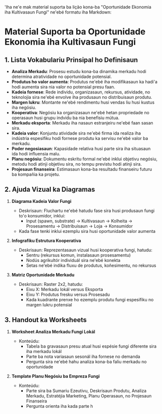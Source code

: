 'Iha ne'e mak material suporta ba lição kona-ba "Oportunidade Ekonomia iha Kultivasaun Fungi" ne'ebé formatu iha Markdown:

# Material Suporta ba Oportunidade Ekonomia iha Kultivasaun Fungi

## 1. Lista Vokabulariu Prinsipal ho Definisaun

- **Analiza Merkadu**: Prosesu estudu kona-ba dinamika merkadu hodi determina atratividade no oportunidade potensial.
- **Produtus ho valor aumenta**: Produtus ne'ebé iha modifikasaun ka hadi'a hodi aumenta sira nia valor no potensial presu faan.
- **Kadeia fornese**: Rede individu, organizasaun, rekursus, atividade, no teknolojia sira ne'ebé envolve iha produsaun no distribuisaun produtu.
- **Margen lukru**: Montante ne'ebé rendimentu husi vendas liu husi kustus iha negósiu.
- **Kooperativa**: Negósiu ka organizasaun ne'ebé hetan propriedade no operasaun husi grupu indvidu ba nia benefisiu mútua.
- **Merkadu eksporta**: Merkadu iha nasaun estranjeiru ne'ebé faan sasan sira.
- **Kadeia valor**: Konjuntu atividade sira ne'ebé firma ida realiza iha indústria espesifiku hodi fornese produtu ka servisu ne'ebé valor ba merkadu.
- **Poder negosiasaun**: Kapasidade relativa husi parte sira iha situasaun ida hodi influensia malu.
- **Planu negósiu**: Dokumentu eskritu formal ne'ebé inklui objetivu negósiu, metodu hodi atinji objetivu sira, no tempu previstu hodi atinji sira.
- **Projesaun finanseira**: Estimasaun kona-ba resultadu finanseiru futuru ba kompañia ka projetu.

## 2. Ajuda Vizual ka Diagramas

1. **Diagrama Kadeia Valor Fungi**
   - Deskrisaun: Fluchartu ne'ebé hatudu fase sira husi produsaun fungi to'o konsumidor, inklui:
     * Input (spawn, substrate) → Kultivasaun → Kolheita → Prosesamentu → Distribuisaun → Loja → Konsumidor
   - Kada fase tenki inklui ezemplu sira husi oportunidade valor aumenta

2. **Infografiku Estrutura Kooperativa**
   - Deskrisaun: Reprezentasaun vizual husi kooperativa fungi, hatudu:
     * Sentru (rekursus komun, instalasaun prosesamentu)
     * Nodús agrikultór individuál sira ne'ebé konekta
     * Setas ne'ebé indika fluxu de produtus, koñesimentu, no rekursus

3. **Matriz Oportunidade Merkadu**
   - Deskrisaun: Raster 2x2, hatudu:
     * Eixu X: Merkadu lokál versus Eksporta
     * Eixu Y: Produtus fresku versus Prosesadu
     * Kada kuadrante prenxe ho ezemplu produtu fungi espesifiku no margen lukru potensial

## 3. Handout ka Worksheets

1. **Worksheet Analiza Merkadu Fungi Lokál**
   - Konteúdu:
     * Tabela ba gravasaun presu atual husi espésie fungi diferente sira iha merkadu lokál
     * Parte ba nota variasaun sesonál iha fornese no demanda
     * Pergunta sira ne'ebé hahu analiza kona-ba faliu merkadu no oportunidade

2. **Template Planu Negósiu ba Empreza Fungi**
   - Konteúdu:
     * Parte sira ba Sumariu Ezeutivu, Deskrisaun Produtu, Analiza Merkadu, Estratéjia Marketing, Planu Operasaun, no Projesaun Finanseira
     * Pergunta orienta iha kada parte h